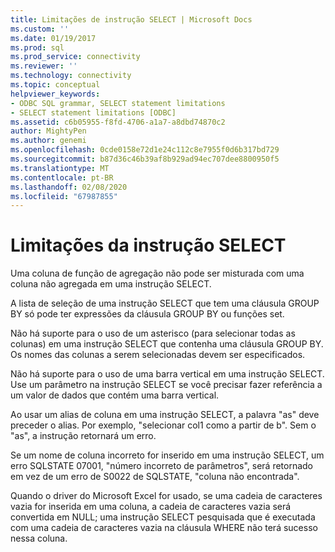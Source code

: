 ```yaml
---
title: Limitações de instrução SELECT | Microsoft Docs
ms.custom: ''
ms.date: 01/19/2017
ms.prod: sql
ms.prod_service: connectivity
ms.reviewer: ''
ms.technology: connectivity
ms.topic: conceptual
helpviewer_keywords:
- ODBC SQL grammar, SELECT statement limitations
- SELECT statement limitations [ODBC]
ms.assetid: c6b05955-f8fd-4706-a1a7-a8dbd74870c2
author: MightyPen
ms.author: genemi
ms.openlocfilehash: 0cde0158e72d1e24c112c8e7955f0d6b317bd729
ms.sourcegitcommit: b87d36c46b39af8b929ad94ec707dee8800950f5
ms.translationtype: MT
ms.contentlocale: pt-BR
ms.lasthandoff: 02/08/2020
ms.locfileid: "67987855"
---
```

# <a name="select-statement-limitations"></a>Limitações da instrução SELECT
Uma coluna de função de agregação não pode ser misturada com uma coluna não agregada em uma instrução SELECT.  
  
 A lista de seleção de uma instrução SELECT que tem uma cláusula GROUP BY só pode ter expressões da cláusula GROUP BY ou funções set.  
  
 Não há suporte para o uso de um asterisco (para selecionar todas as colunas) em uma instrução SELECT que contenha uma cláusula GROUP BY. Os nomes das colunas a serem selecionadas devem ser especificados.  
  
 Não há suporte para o uso de uma barra vertical em uma instrução SELECT. Use um parâmetro na instrução SELECT se você precisar fazer referência a um valor de dados que contém uma barra vertical.  
  
 Ao usar um alias de coluna em uma instrução SELECT, a palavra "as" deve preceder o alias. Por exemplo, "selecionar col1 como a partir de b". Sem o "as", a instrução retornará um erro.  
  
 Se um nome de coluna incorreto for inserido em uma instrução SELECT, um erro SQLSTATE 07001, "número incorreto de parâmetros", será retornado em vez de um erro de S0022 de SQLSTATE, "coluna não encontrada".  
  
 Quando o driver do Microsoft Excel for usado, se uma cadeia de caracteres vazia for inserida em uma coluna, a cadeia de caracteres vazia será convertida em NULL; uma instrução SELECT pesquisada que é executada com uma cadeia de caracteres vazia na cláusula WHERE não terá sucesso nessa coluna.
